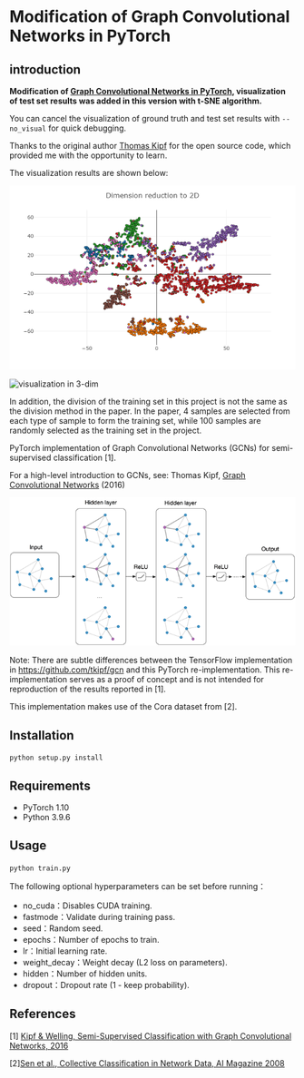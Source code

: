 Modification of Graph Convolutional Networks in PyTorch
====

## introduction

**Modification of [Graph Convolutional Networks in PyTorch](https://github.com/tkipf/pygcn), visualization of test set results was added in this version with t-SNE algorithm.**

You can cancel the visualization of ground truth and test set results with `--no_visual` for quick debugging.

Thanks to the original author [Thomas Kipf](https://github.com/tkipf)  for the open source code, which provided me with the opportunity to learn.

The visualization results are shown below:

![visualization in 2-dim](2D.png)

![visualization in 3-dim](3D.gif)

In addition, the division of the training set in this project is not the same as the division method in the paper. In the paper, 4 samples are selected from each type of sample to form the training set, while 100 samples are randomly selected as the training set in the project.

PyTorch implementation of Graph Convolutional Networks (GCNs) for semi-supervised classification [1].

For a high-level introduction to GCNs, see: Thomas Kipf, [Graph Convolutional Networks](http://tkipf.github.io/graph-convolutional-networks/) (2016)

![Graph Convolutional Networks](figure.png)

Note: There are subtle differences between the TensorFlow implementation in https://github.com/tkipf/gcn and this PyTorch re-implementation. This re-implementation serves as a proof of concept and is not intended for reproduction of the results reported in [1].

This implementation makes use of the Cora dataset from [2].

## Installation

```python setup.py install```

## Requirements

  * PyTorch 1.10
  * Python 3.9.6

## Usage

```python train.py```

The following optional hyperparameters can be set before running：

- no_cuda：Disables CUDA training.
- fastmode：Validate during training pass.
- seed：Random seed.
- epochs：Number of epochs to train.
- lr：Initial learning rate.
- weight_decay：Weight decay (L2 loss on parameters).
- hidden：Number of hidden units.
- dropout：Dropout rate (1 - keep probability).

## References

[1] [Kipf & Welling, Semi-Supervised Classification with Graph Convolutional Networks, 2016](https://arxiv.org/abs/1609.02907)

[2][Sen et al., Collective Classification in Network Data, AI Magazine 2008](http://linqs.cs.umd.edu/projects/projects/lbc/)


